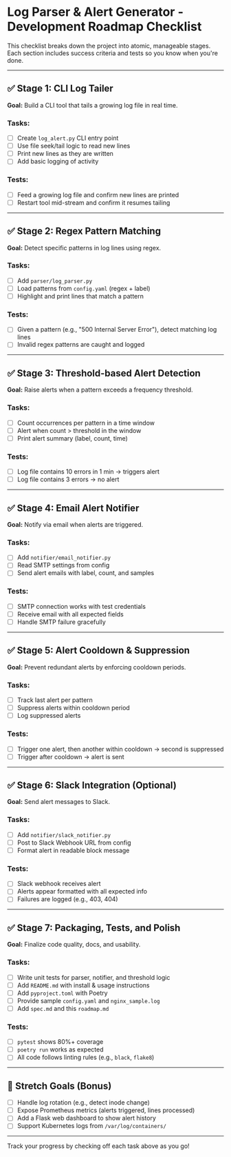 # Log Parser & Alert Generator - Development Roadmap Checklist

This checklist breaks down the project into atomic, manageable stages. Each section includes success criteria and tests so you know when you're done.

---

## ✅ Stage 1: CLI Log Tailer

**Goal:** Build a CLI tool that tails a growing log file in real time.

### Tasks:
- [ ] Create `log_alert.py` CLI entry point
- [ ] Use file seek/tail logic to read new lines
- [ ] Print new lines as they are written
- [ ] Add basic logging of activity

### Tests:
- [ ] Feed a growing log file and confirm new lines are printed
- [ ] Restart tool mid-stream and confirm it resumes tailing

---

## ✅ Stage 2: Regex Pattern Matching

**Goal:** Detect specific patterns in log lines using regex.

### Tasks:
- [ ] Add `parser/log_parser.py`
- [ ] Load patterns from `config.yaml` (regex + label)
- [ ] Highlight and print lines that match a pattern

### Tests:
- [ ] Given a pattern (e.g., "500 Internal Server Error"), detect matching log lines
- [ ] Invalid regex patterns are caught and logged

---

## ✅ Stage 3: Threshold-based Alert Detection

**Goal:** Raise alerts when a pattern exceeds a frequency threshold.

### Tasks:
- [ ] Count occurrences per pattern in a time window
- [ ] Alert when count > threshold in the window
- [ ] Print alert summary (label, count, time)

### Tests:
- [ ] Log file contains 10 errors in 1 min → triggers alert
- [ ] Log file contains 3 errors → no alert

---

## ✅ Stage 4: Email Alert Notifier

**Goal:** Notify via email when alerts are triggered.

### Tasks:
- [ ] Add `notifier/email_notifier.py`
- [ ] Read SMTP settings from config
- [ ] Send alert emails with label, count, and samples

### Tests:
- [ ] SMTP connection works with test credentials
- [ ] Receive email with all expected fields
- [ ] Handle SMTP failure gracefully

---

## ✅ Stage 5: Alert Cooldown & Suppression

**Goal:** Prevent redundant alerts by enforcing cooldown periods.

### Tasks:
- [ ] Track last alert per pattern
- [ ] Suppress alerts within cooldown period
- [ ] Log suppressed alerts

### Tests:
- [ ] Trigger one alert, then another within cooldown → second is suppressed
- [ ] Trigger after cooldown → alert is sent

---

## ✅ Stage 6: Slack Integration (Optional)

**Goal:** Send alert messages to Slack.

### Tasks:
- [ ] Add `notifier/slack_notifier.py`
- [ ] Post to Slack Webhook URL from config
- [ ] Format alert in readable block message

### Tests:
- [ ] Slack webhook receives alert
- [ ] Alerts appear formatted with all expected info
- [ ] Failures are logged (e.g., 403, 404)

---

## ✅ Stage 7: Packaging, Tests, and Polish

**Goal:** Finalize code quality, docs, and usability.

### Tasks:
- [ ] Write unit tests for parser, notifier, and threshold logic
- [ ] Add `README.md` with install & usage instructions
- [ ] Add `pyproject.toml` with Poetry
- [ ] Provide sample `config.yaml` and `nginx_sample.log`
- [ ] Add `spec.md` and this `roadmap.md`

### Tests:
- [ ] `pytest` shows 80%+ coverage
- [ ] `poetry run` works as expected
- [ ] All code follows linting rules (e.g., `black`, `flake8`)

---

## 🌟 Stretch Goals (Bonus)

- [ ] Handle log rotation (e.g., detect inode change)
- [ ] Expose Prometheus metrics (alerts triggered, lines processed)
- [ ] Add a Flask web dashboard to show alert history
- [ ] Support Kubernetes logs from `/var/log/containers/`

---

Track your progress by checking off each task above as you go!